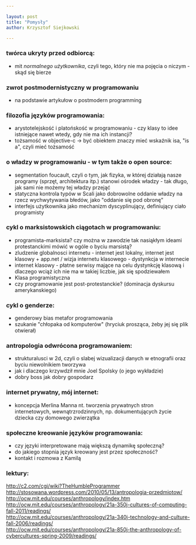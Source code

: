 ```yaml
---

layout: post
title: "Pomysły"
author: Krzysztof Siejkowski

---
```



### twórca ukryty przed odbiorcą:  
* mit _normalnego użytkownika_, czyli tego, który nie ma pojęcia o niczym - skąd się bierze

### zwrot postmodernistyczny w programowaniu
* na podstawie artykułow o postmodern programming

### filozofia języków programowania:
* arystotelejskość i platońskość w programowaniu - czy klasy to idee istniejące nawet wtedy, gdy nie ma ich instancji?
* tożsamość w objective-c -> być obiektem znaczy mieć wskaźnik isa, "is a", czyli mieć tożsamość

### o władzy w programowaniu - w tym także o open source:   
* segmentation foucault, czyli o tym, jak fizyka, w której działają nasze programy (sprzęt, architektura itp.) stanowi ośrodek władzy - tak długo, jak sami nie możemy tej władzy przejąć   
* statyczna kontrola typów w Scali jako dobrowolne oddanie władzy na rzecz wychwytywania błedów, jako "oddanie się pod obronę"   
* interfejs użytkownika jako mechanizm dyscyplinujący, definiujący ciało programisty     
   
### cykl o marksistowskich ciągotach w programowaniu:   
* programista-marksista? czy można w zawodzie tak nasiąkłym ideami protestanckimi mówić w ogóle o byciu marsistą?   
* zludzenie globalnosci internetu - internet jest lokalny, internet jest klasowy + app.net / wizja internetu klasowego - dystynkcja w internecie   
* internet klasowy - płatne serwisy mające na celu dystynkcję klasową i dlaczego wciąż ich nie ma w takiej liczbie, jak się spodziewałem
* Klasa programistyczna   
* czy programowanie jest post-protestanckie? (dominacja dyskursu amerykanskiego)   
   
### cykl o genderze:   
* genderowy bias metafor programowania   
* szukanie "chłopaka od komputerów" (hryciuk prosząca, żeby jej się plik otwierał)   
   
### antropologia odwrócona programowaniem:   
* strukturalusci w 2d, czyli o slabej wizualizacji danych w etnografii oraz byciu niewolnikiem tworzywa   
* jak i dlaczego krzywdził mnie Joel Spolsky (o jego wykładzie)   
* dobry boss jak dobry gospodarz     
    
### internet prywatny, mój internet:   
* koncepcja Merlina Manna nt. tworzenia prywatnych stron internetowych, wewnątrzrodzinnych, np. dokumentujących życie dziecka czy domowego zwierzątka      

### społeczne kreowanie języków programowania:   
* czy języki interpretowane mają większą dynamikę społeczną?    
* do jakiego stopnia język kreowany jest przez społeczność?    
* kontakt i rozmowa z Kamilą     
   
### lektury:     
http://c2.com/cgi/wiki?TheHumbleProgrammer     
http://stosowana.wordpress.com/2010/05/13/antropologia-przedmiotow/     
http://ocw.mit.edu/courses/anthropology/index.htm     
http://ocw.mit.edu/courses/anthropology/21a-350j-cultures-of-computing-fall-2011/readings/     
http://ocw.mit.edu/courses/anthropology/21a-340j-technology-and-culture-fall-2006/readings/     
http://ocw.mit.edu/courses/anthropology/21a-850j-the-anthropology-of-cybercultures-spring-2009/readings/     
